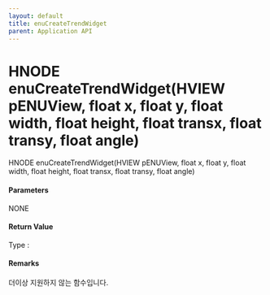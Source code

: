 ```yaml
---
layout: default
title: enuCreateTrendWidget
parent: Application API
---
```

# HNODE enuCreateTrendWidget\(HVIEW pENUView, float x, float y, float width, float height, float transx, float transy, float angle\)

HNODE enuCreateTrendWidget\(HVIEW pENUView, float x, float y, float width, float height, float transx, float transy, float angle\)

#### Parameters

NONE

#### Return Value

Type :

#### Remarks

더이상 지원하지 않는 함수입니다.

#### 



